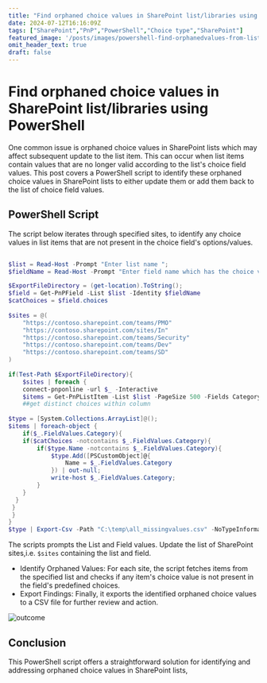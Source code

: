 ```yaml
---
title: "Find orphaned choice values in SharePoint list/libraries using PowerShell"
date: 2024-07-12T16:16:09Z
tags: ["SharePoint","PnP","PowerShell","Choice type","SharePoint"]
featured_image: '/posts/images/powershell-find-orphanedvalues-from-listitems-notin-choicevalues/example.png'
omit_header_text: true
draft: false
---
```


# Find orphaned choice values in SharePoint list/libraries using PowerShell

One common issue is orphaned choice values in SharePoint lists which may affect subsequent update to the list item. This can occur when list items contain values that are no longer valid according to the list's choice field values. This post covers a PowerShell script to identify these orphaned choice values in SharePoint lists to either update them or add them back to the list of choice field values.

## PowerShell Script

The script below iterates through specified sites, to identify any choice values in list items that are not present in the choice field's options/values.

```PowerShell
 
$list = Read-Host -Prompt "Enter list name ";
$fieldName = Read-Host -Prompt "Enter field name which has the choice values ";

$ExportFileDirectory = (get-location).ToString();
$field = Get-PnPField -List $list -Identity $fieldName
$catChoices = $field.choices
 
$sites = @(
    "https://contoso.sharepoint.com/teams/PMO"
    "https://contoso.sharepoint.com/sites/In"
    "https://contoso.sharepoint.com/teams/Security"
    "https://contoso.sharepoint.com/teams/Dev"
    "https://contoso.sharepoint.com/teams/SD"
)
 
if(Test-Path $ExportFileDirectory){
    $sites | foreach {
    connect-pnponline -url $_ -Interactive
    $items = Get-PnPListItem -List $list -PageSize 500 -Fields Category
    ##get distinct choices within column
 
$type = [System.Collections.ArrayList]@();
$items | foreach-object {
    if($_.FieldValues.Category){
    if($catChoices -notcontains $_.FieldValues.Category){
        if($type.Name -notcontains $_.FieldValues.Category){
            $type.Add([PSCustomObject]@{
                Name = $_.FieldValues.Category
            }) | out-null;
            write-host $_.FieldValues.Category;
        }
    }
  }
 }
 }
}
$type | Export-Csv -Path "C:\temp\all_missingvalues.csv" -NoTypeInformation -Force -Delimiter "|"
```

The scripts prompts the List and Field values. Update the list of SharePoint sites,i.e. `$sites` containing the list and field.

* Identify Orphaned Values: For each site, the script fetches items from the specified list and checks if any item's choice value is not present in the field's predefined choices.
* Export Findings: Finally, it exports the identified orphaned choice values to a CSV file for further review and action.

![outcome](/images/powershell-find-orphanedvalues-from-listitems-notin-choicevalues/example.png)

## Conclusion

This PowerShell script offers a straightforward solution for identifying and addressing orphaned choice values in SharePoint lists, 